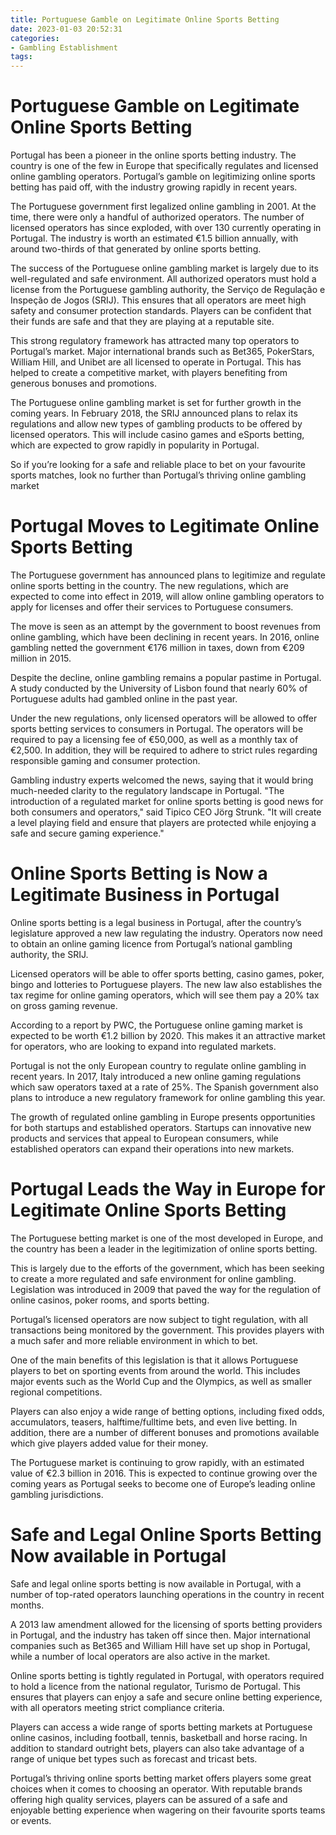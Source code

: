 ```yaml
---
title: Portuguese Gamble on Legitimate Online Sports Betting
date: 2023-01-03 20:52:31
categories:
- Gambling Establishment
tags:
---
```



#  Portuguese Gamble on Legitimate Online Sports Betting

Portugal has been a pioneer in the online sports betting industry. The country is one of the few in Europe that specifically regulates and licensed online gambling operators. Portugal’s gamble on legitimizing online sports betting has paid off, with the industry growing rapidly in recent years.

The Portuguese government first legalized online gambling in 2001. At the time, there were only a handful of authorized operators. The number of licensed operators has since exploded, with over 130 currently operating in Portugal. The industry is worth an estimated €1.5 billion annually, with around two-thirds of that generated by online sports betting.

The success of the Portuguese online gambling market is largely due to its well-regulated and safe environment. All authorized operators must hold a license from the Portuguese gambling authority, the Serviço de Regulação e Inspeção de Jogos (SRIJ). This ensures that all operators are meet high safety and consumer protection standards. Players can be confident that their funds are safe and that they are playing at a reputable site.

This strong regulatory framework has attracted many top operators to Portugal’s market. Major international brands such as Bet365, PokerStars, William Hill, and Unibet are all licensed to operate in Portugal. This has helped to create a competitive market, with players benefiting from generous bonuses and promotions.

The Portuguese online gambling market is set for further growth in the coming years. In February 2018, the SRIJ announced plans to relax its regulations and allow new types of gambling products to be offered by licensed operators. This will include casino games and eSports betting, which are expected to grow rapidly in popularity in Portugal.

So if you’re looking for a safe and reliable place to bet on your favourite sports matches, look no further than Portugal’s thriving online gambling market

#  Portugal Moves to Legitimate Online Sports Betting

The Portuguese government has announced plans to legitimize and regulate online sports betting in the country. The new regulations, which are expected to come into effect in 2019, will allow online gambling operators to apply for licenses and offer their services to Portuguese consumers.

The move is seen as an attempt by the government to boost revenues from online gambling, which have been declining in recent years. In 2016, online gambling netted the government €176 million in taxes, down from €209 million in 2015.

Despite the decline, online gambling remains a popular pastime in Portugal. A study conducted by the University of Lisbon found that nearly 60% of Portuguese adults had gambled online in the past year.

Under the new regulations, only licensed operators will be allowed to offer sports betting services to consumers in Portugal. The operators will be required to pay a licensing fee of €50,000, as well as a monthly tax of €2,500. In addition, they will be required to adhere to strict rules regarding responsible gaming and consumer protection.

Gambling industry experts welcomed the news, saying that it would bring much-needed clarity to the regulatory landscape in Portugal. "The introduction of a regulated market for online sports betting is good news for both consumers and operators," said Tipico CEO Jörg Strunk. "It will create a level playing field and ensure that players are protected while enjoying a safe and secure gaming experience."

#  Online Sports Betting is Now a Legitimate Business in Portugal

Online sports betting is a legal business in Portugal, after the country’s legislature approved a new law regulating the industry. Operators now need to obtain an online gaming licence from Portugal’s national gambling authority, the SRIJ.

Licensed operators will be able to offer sports betting, casino games, poker, bingo and lotteries to Portuguese players. The new law also establishes the tax regime for online gaming operators, which will see them pay a 20% tax on gross gaming revenue.

According to a report by PWC, the Portuguese online gaming market is expected to be worth €1.2 billion by 2020. This makes it an attractive market for operators, who are looking to expand into regulated markets.

Portugal is not the only European country to regulate online gambling in recent years. In 2017, Italy introduced a new online gaming regulations which saw operators taxed at a rate of 25%. The Spanish government also plans to introduce a new regulatory framework for online gambling this year.

The growth of regulated online gambling in Europe presents opportunities for both startups and established operators. Startups can innovative new products and services that appeal to European consumers, while established operators can expand their operations into new markets.

#  Portugal Leads the Way in Europe for Legitimate Online Sports Betting

The Portuguese betting market is one of the most developed in Europe, and the country has been a leader in the legitimization of online sports betting.

This is largely due to the efforts of the government, which has been seeking to create a more regulated and safe environment for online gambling. Legislation was introduced in 2009 that paved the way for the regulation of online casinos, poker rooms, and sports betting.

Portugal’s licensed operators are now subject to tight regulation, with all transactions being monitored by the government. This provides players with a much safer and more reliable environment in which to bet.

One of the main benefits of this legislation is that it allows Portuguese players to bet on sporting events from around the world. This includes major events such as the World Cup and the Olympics, as well as smaller regional competitions.

Players can also enjoy a wide range of betting options, including fixed odds, accumulators, teasers, halftime/fulltime bets, and even live betting. In addition, there are a number of different bonuses and promotions available which give players added value for their money.

The Portuguese market is continuing to grow rapidly, with an estimated value of €2.3 billion in 2016. This is expected to continue growing over the coming years as Portugal seeks to become one of Europe’s leading online gambling jurisdictions.

#  Safe and Legal Online Sports Betting Now available in Portugal

Safe and legal online sports betting is now available in Portugal, with a number of top-rated operators launching operations in the country in recent months.

A 2013 law amendment allowed for the licensing of sports betting providers in Portugal, and the industry has taken off since then. Major international companies such as Bet365 and William Hill have set up shop in Portugal, while a number of local operators are also active in the market.

Online sports betting is tightly regulated in Portugal, with operators required to hold a licence from the national regulator, Turismo de Portugal. This ensures that players can enjoy a safe and secure online betting experience, with all operators meeting strict compliance criteria.

Players can access a wide range of sports betting markets at Portuguese online casinos, including football, tennis, basketball and horse racing. In addition to standard outright bets, players can also take advantage of a range of unique bet types such as forecast and tricast bets.

Portugal’s thriving online sports betting market offers players some great choices when it comes to choosing an operator. With reputable brands offering high quality services, players can be assured of a safe and enjoyable betting experience when wagering on their favourite sports teams or events.